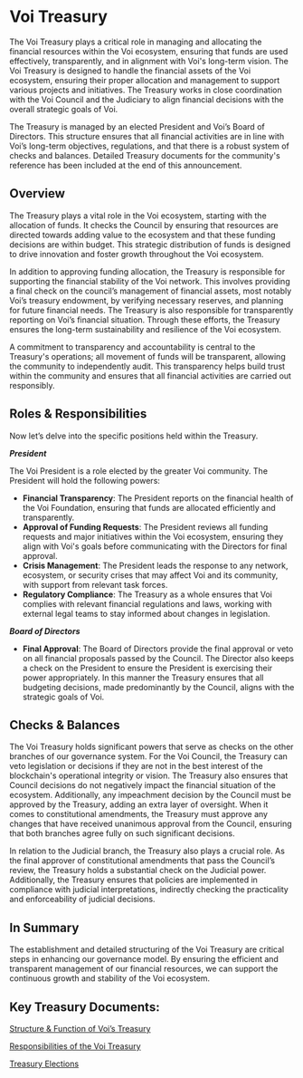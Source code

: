 # Voi Treasury

The Voi Treasury plays a critical role in managing and allocating the financial resources within the Voi ecosystem, ensuring that funds are used effectively, transparently, and in alignment with Voi's long-term vision. The Voi Treasury is designed to handle the financial assets of the Voi ecosystem, ensuring their proper allocation and management to support various projects and initiatives. The Treasury works in close coordination with the Voi Council and the Judiciary to align financial decisions with the overall strategic goals of Voi.

The Treasury is managed by an elected President and Voi’s Board of Directors. This structure ensures that all financial activities are in line with Voi’s long-term objectives, regulations,  and that there is a robust system of checks and balances. Detailed Treasury documents for the community's reference has been included at the end of this announcement. 

## **Overview**

The Treasury plays a vital role in the Voi ecosystem, starting with the allocation of funds. It checks the Council by ensuring that resources are directed towards adding value to the ecosystem and that these funding decisions are within budget. This strategic distribution of funds is designed to drive innovation and foster growth throughout the Voi ecosystem.

In addition to approving funding allocation, the Treasury is responsible for supporting the financial stability of the Voi network. This involves providing a final check on the council’s management of financial assets, most notably Voi’s treasury endowment, by verifying necessary reserves, and planning for future financial needs. The Treasury is also responsible for transparently reporting on Voi’s financial situation. Through these efforts, the Treasury ensures the long-term sustainability and resilience of the Voi ecosystem.

A commitment to transparency and accountability is central to the Treasury's operations; all movement of funds will be transparent, allowing the community to independently audit. This transparency helps build trust within the community and ensures that all financial activities are carried out responsibly.

## **Roles & Responsibilities**

Now let’s delve into the specific positions held within the Treasury. 

**_President_**

The Voi President is a role elected by the greater Voi community. The President will hold the following powers: 


* **Financial Transparency**: The President reports on the financial health of the Voi Foundation, ensuring that funds are allocated efficiently and transparently.
* **Approval of Funding Requests**: The President reviews all funding requests and major initiatives within the Voi ecosystem, ensuring they align with Voi's goals before communicating with the Directors for final approval.
* **Crisis Management**: The President leads the response to any network, ecosystem, or security crises that may affect Voi and its community, with support from relevant task forces.
* **Regulatory Compliance**: The Treasury as a whole ensures that Voi complies with relevant financial regulations and laws, working with external legal teams to stay informed about changes in legislation.

**_Board of Directors_**


* **Final Approval**: The Board of Directors provide the final approval or veto on all financial proposals passed by the Council. The Director also keeps a check on the President to ensure the President is exercising their power appropriately. In this manner the Treasury ensures that all budgeting decisions, made predominantly by the Council, aligns with the strategic goals of Voi. 

## **Checks & Balances**

The Voi Treasury holds significant powers that serve as checks on the other branches of our governance system. For the Voi Council, the Treasury can veto legislation or decisions if they are not in the best interest of the blockchain's operational integrity or vision. The Treasury also ensures that Council decisions do not negatively impact the financial situation of the ecosystem.  Additionally, any impeachment decision by the Council must be approved by the Treasury, adding an extra layer of oversight. When it comes to constitutional amendments, the Treasury must approve any changes that have received unanimous approval from the Council, ensuring that both branches agree fully on such significant decisions.

In relation to the Judicial branch, the Treasury also plays a crucial role. As the final approver of constitutional amendments that pass the Council’s review, the Treasury holds a substantial check on the Judicial power. Additionally, the Treasury ensures that policies are implemented in compliance with judicial interpretations, indirectly checking the practicality and enforceability of judicial decisions.

## **In Summary** 

The establishment and detailed structuring of the Voi Treasury are critical steps in enhancing our governance model. By ensuring the efficient and transparent management of our financial resources, we can support the continuous growth and stability of the Voi ecosystem. 

## **Key Treasury Documents:**

[Structure & Function of Voi’s Treasury ](https://docs.google.com/document/d/15E2gsHM28Y7x2dIni_SBWNCILOjBLHVr1_Yh6rNWPXM/edit)

[Responsibilities of the Voi Treasury ](https://docs.google.com/document/d/1ZW746EVRpfURfMAlv47cJMm4TggMD9ugr7Vhy68jMPY/edit)

[Treasury Elections](https://docs.google.com/document/d/1MWOs2XmcjK-QB312Ftgj_f8M6h6ibDAjd0cjHMfyLiU/edit)
